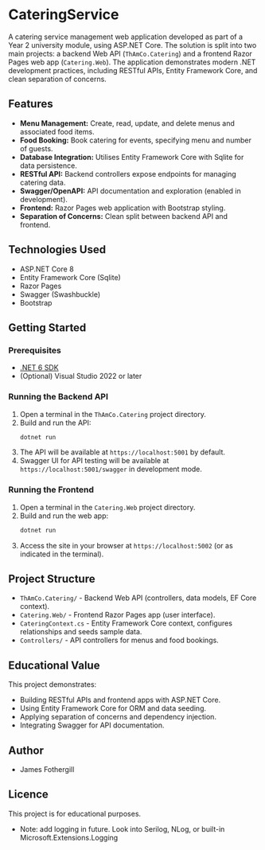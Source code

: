 # CateringService

A catering service management web application developed as part of a Year 2 university module, using ASP.NET Core. The solution is split into two main projects: a backend Web API (`ThAmCo.Catering`) and a frontend Razor Pages web app (`Catering.Web`). The application demonstrates modern .NET development practices, including RESTful APIs, Entity Framework Core, and clean separation of concerns.

## Features

- **Menu Management:** Create, read, update, and delete menus and associated food items.
- **Food Booking:** Book catering for events, specifying menu and number of guests.
- **Database Integration:** Utilises Entity Framework Core with Sqlite for data persistence.
- **RESTful API:** Backend controllers expose endpoints for managing catering data.
- **Swagger/OpenAPI:** API documentation and exploration (enabled in development).
- **Frontend:** Razor Pages web application with Bootstrap styling.
- **Separation of Concerns:** Clean split between backend API and frontend.

## Technologies Used

- ASP.NET Core 8
- Entity Framework Core (Sqlite)
- Razor Pages
- Swagger (Swashbuckle)
- Bootstrap

## Getting Started

### Prerequisites

- [.NET 6 SDK](https://dotnet.microsoft.com/download/dotnet/6.0)
- (Optional) Visual Studio 2022 or later

### Running the Backend API

1. Open a terminal in the `ThAmCo.Catering` project directory.
2. Build and run the API:
   ```bash
   dotnet run
   ```
3. The API will be available at `https://localhost:5001` by default.
4. Swagger UI for API testing will be available at `https://localhost:5001/swagger` in development mode.

### Running the Frontend

1. Open a terminal in the `Catering.Web` project directory.
2. Build and run the web app:
   ```bash
   dotnet run
   ```
3. Access the site in your browser at `https://localhost:5002` (or as indicated in the terminal).

## Project Structure

- `ThAmCo.Catering/` - Backend Web API (controllers, data models, EF Core context).
- `Catering.Web/` - Frontend Razor Pages app (user interface).
- `CateringContext.cs` - Entity Framework Core context, configures relationships and seeds sample data.
- `Controllers/` - API controllers for menus and food bookings.

## Educational Value

This project demonstrates:
- Building RESTful APIs and frontend apps with ASP.NET Core.
- Using Entity Framework Core for ORM and data seeding.
- Applying separation of concerns and dependency injection.
- Integrating Swagger for API documentation.

## Author

- James Fothergill

## Licence

This project is for educational purposes.


- Note: add logging in future. Look into Serilog, NLog, or built-in Microsoft.Extensions.Logging
